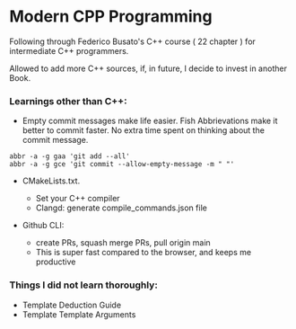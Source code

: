 # Modern CPP Programming

Following through Federico Busato's C++ course ( 22 chapter ) for intermediate C++ programmers.

Allowed to add more C++ sources, if, in future, I decide to invest in another Book.

### Learnings other than C++:
 
- Empty commit messages make life easier. Fish Abbrievations make it better to commit faster. No extra time spent on thinking about the commit message.

```fish
abbr -a -g gaa 'git add --all'
abbr -a -g gce 'git commit --allow-empty-message -m " "'
```

- CMakeLists.txt. 
    - Set your C++ compiler
    - Clangd: generate compile_commands.json file

- Github CLI:
    - create PRs, squash merge PRs, pull origin main
    - This is super fast compared to the browser, and keeps me productive


### Things I did not learn thoroughly:

- Template Deduction Guide
- Template Template Arguments


